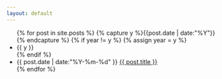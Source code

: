```yaml
---
layout: default
---
```

<section class="post">
<ul class="listing">
{% for post in site.posts %}
{% capture y %}{{post.date | date:"%Y"}}{% endcapture %}
{% if year != y %}
{% assign year = y %}
  <li class="listing-seperator">{{ y }}</li>
{% endif %}
  <li class="listing-item">
    <time datetime="{{ post.date | date:"%Y-%m-%d" }}">{{ post.date | date:"%Y-%m-%d" }}</time>
    <a href="{{ post.url }}" title="{{ post.title }}">{{ post.title }}</a>
  </li>
{% endfor %}
</ul>
</section>
